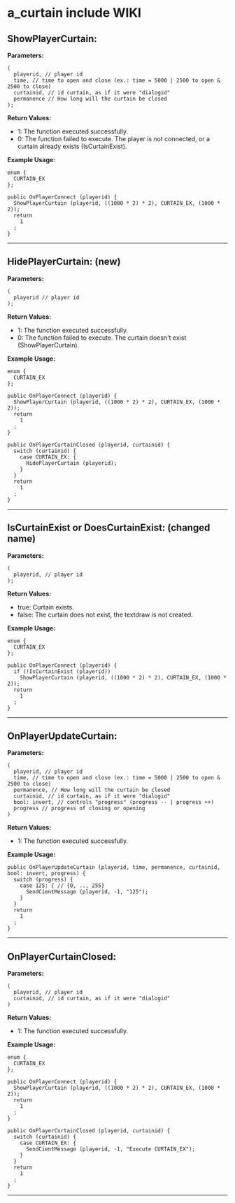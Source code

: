 # a_curtain include WIKI

**ShowPlayerCurtain:**
-----------------------------------

**Parameters:**
```
(
  playerid, // player id
  time, // time to open and close (ex.: time = 5000 | 2500 to open & 2500 to close)
  curtainid, // id curtain, as if it were "dialogid"
  permanence // How long will the curtain be closed
);
```

**Return Values:**
  - 1: The function executed successfully.
  - 0: The function failed to execute. The player is not connected, or a curtain already exists (IsCurtainExist).

**Example Usage:**
```
enum {
  CURTAIN_EX
};

public OnPlayerConnect (playerid) {
  ShowPlayerCurtain (playerid, ((1000 * 2) * 2), CURTAIN_EX, (1000 * 2));
  return
    1
  ;
}
```

-----------------------------------

**HidePlayerCurtain:** (new)
-----------------------------------

**Parameters:**
```
(
  playerid // player id
);
```

**Return Values:**
  - 1: The function executed successfully.
  - 0: The function failed to execute. The curtain doesn't exist (ShowPlayerCurtain).

**Example Usage:**
```
enum {
  CURTAIN_EX
};

public OnPlayerConnect (playerid) {
  ShowPlayerCurtain (playerid, ((1000 * 2) * 2), CURTAIN_EX, (1000 * 2));
  return
    1
  ;
}

public OnPlayerCurtainClosed (playerid, curtainid) {
  switch (curtainid) {
    case CURTAIN_EX: {
      HidePlayerCurtain (playerid);
    }
  }
  return
    1
  ;
}

```

-----------------------------------

**IsCurtainExist** or **DoesCurtainExist:** (changed name)
-----------------------------------

**Parameters:**
```
(
  playerid, // player id
);
```

**Return Values:**
  - true: Curtain exists.
  - false: The curtain does not exist, the textdraw is not created.

**Example Usage:**
```
enum {
  CURTAIN_EX
};

public OnPlayerConnect (playerid) {
  if (!IsCurtainExist (playerid))
    ShowPlayerCurtain (playerid, ((1000 * 2) * 2), CURTAIN_EX, (1000 * 2));
  return
    1
  ;
}
```
-------------------------------------------------

**OnPlayerUpdateCurtain:**
-----------------------------------

**Parameters:**
```
(
  playerid, // player id
  time, // time to open and close (ex.: time = 5000 | 2500 to open & 2500 to close)
  permanence, // How long will the curtain be closed
  curtainid, // id curtain, as if it were "dialogid"
  bool: invert, // controls "progress" (progress -- | progress ++)
  progress // progress of closing or opening
)
```

**Return Values:**
  - 1: The function executed successfully.

**Example Usage:**
```
public OnPlayerUpdateCurtain (playerid, time, permanence, curtainid, bool: invert, progress) {
  switch (progress) {
    case 125: { // {0, .., 255}
      SendCientMessage (playerid, -1, "125");
    }
  }
  return
    1
  ;
}
```

-----------------------------------

**OnPlayerCurtainClosed:**
-----------------------------------

**Parameters:**
```
(
  playerid, // player id
  curtainid, // id curtain, as if it were "dialogid"
)
```

**Return Values:**
  - 1: The function executed successfully.

**Example Usage:**
```
enum {
  CURTAIN_EX
};

public OnPlayerConnect (playerid) {
  ShowPlayerCurtain (playerid, ((1000 * 2) * 2), CURTAIN_EX, (1000 * 2));
  return
    1
  ;
}

public OnPlayerCurtainClosed (playerid, curtainid) {
  switch (curtainid) {
    case CURTAIN_EX: {
      SendCientMessage (playerid, -1, "Execute CURTAIN_EX");
    }
  }
  return
    1
  ;
}
```

-------------------------------------------------
